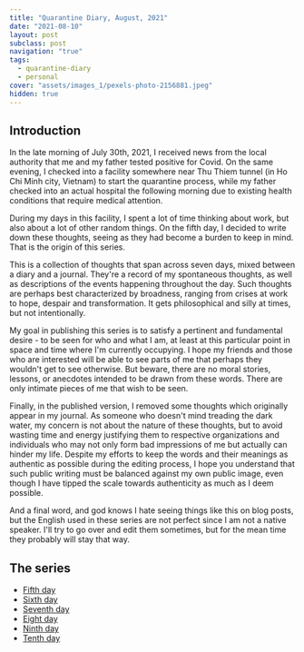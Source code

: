 ```yaml
---
title: "Quarantine Diary, August, 2021"
date: "2021-08-10"
layout: post
subclass: post
navigation: "true"
tags:
  - quarantine-diary
  - personal
cover: "assets/images_1/pexels-photo-2156881.jpeg"
hidden: true
---
```


## Introduction

In the late morning of July 30th, 2021, I received news from the local authority that me and my father tested positive for Covid. On the same evening, I checked into a facility somewhere near Thu Thiem tunnel (in Ho Chi Minh city, Vietnam) to start the quarantine process, while my father checked into an actual hospital the following morning due to existing health conditions that require medical attention.

During my days in this facility, I spent a lot of time thinking about work, but also about a lot of other random things. On the fifth day, I decided to write down these thoughts, seeing as they had become a burden to keep in mind. That is the origin of this series.

This is a collection of thoughts that span across seven days, mixed between a diary and a journal. They're a record of my spontaneous thoughts, as well as descriptions of the events happening throughout the day. Such thoughts are perhaps best characterized by broadness, ranging from crises at work to hope, despair and transformation. It gets philosophical and silly at times, but not intentionally.

  
My goal in publishing this series is to satisfy a pertinent and fundamental desire - to be seen for who and what I am, at least at this particular point in space and time where I'm currently occupying. I hope my friends and those who are interested will be able to see parts of me that perhaps they wouldn't get to see otherwise. But beware, there are no moral stories, lessons, or anecdotes intended to be drawn from these words. There are only intimate pieces of me that wish to be seen.

Finally, in the published version, I removed some thoughts which originally appear in my journal. As someone who doesn't mind treading the dark water, my concern is not about the nature of these thoughts, but to avoid wasting time and energy justifying them to respective organizations and individuals who may not only form bad impressions of me but actually can hinder my life. Despite my efforts to keep the words and their meanings as authentic as possible during the editing process, I hope you understand that such public writing must be balanced against my own public image, even though I have tipped the scale towards authenticity as much as I deem possible.

And a final word, and god knows I hate seeing things like this on blog posts, but the English used in these series are not perfect since I am not a native speaker. I'll try to go over and edit them sometimes, but for the mean time they probably will stay that way.

## The series
- [Fifth day](./2021-08-10-quarantine-diary-fifth-day-august-4th-2021-trying-to-work-and-fail-yesterday-people-at-work-seem-to-think-ill-be-out-of-contact-for-a-while.md)
- [Sixth day](./2021-08-10-quarantine-diary-sixth-day-august-5th-2021-a-meaningless-thought-a-well-intended-action-that-is-not-helpful-the-allure-of-visualizing-happy-endings-the-annoying-piece-of-audio-crises-at-work.md)
- [Seventh day](./2021-08-10-quarantine-diary-seventh-day-august-6th-2021-getting-retested-thinking-about-risks-a-crisis-at-work-contained-a-nice-doctor-a-good-friend-rightfully-hopeful.md)
- [Eight day](./2021-08-10-quarantine-diary-eight-day-august-7th-2021-being-drawn-to-the-darker-aspects-of-life-despair-happens-once-or-twice-the-immortal-pheonix.md)
- [Ninth day](./2021-08-10-quarantine-diary-ninth-day-august-8th-2021-a-sexual-fantasy-unhelpful-people-the-cost-of-visualizing-happy-endings-a-strangling-dangling-hope.md)
- [Tenth day](./2021-08-10-quarantine-diary-tenth-day-august-9th-2021-free-from-anticipations-the-absence-of-hope-is-not-despair-we-need-to-control-any-situation-to-a-certain-extent-getting-retested-unexpectedly-despai.md)
